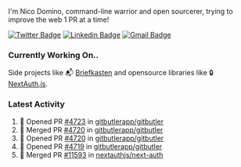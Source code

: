 
I'm Nico Domino, command-line warrior and open sourcerer, trying to improve the web 1 PR at a time!

[![Twitter Badge](https://img.shields.io/badge/-@ndom91-1ca0f1?style=flat-square&labelColor=1ca0f1&logo=twitter&logoColor=white&link=https://twitter.com/ndom91)](https://twitter.com/ndom91) [![Linkedin Badge](https://img.shields.io/badge/-ndom91-blue?style=flat-square&logo=Linkedin&logoColor=white&link=https://www.linkedin.com/in/ndom91/)](https://www.linkedin.com/in/ndom91/) [![Gmail Badge](https://img.shields.io/badge/-yo@ndo.dev-c14438?style=flat-square&logo=mail.ru&logoColor=white&link=mailto:yo@ndo.dev)](mailto:yo@ndo.dev)

### Currently Working On..

Side projects like 📬 [Briefkasten](https://briefkastenhq.com) and opensource libraries like 🔒 [NextAuth.js](https://github.com/nextauthjs/next-auth).

<!--START_SECTION_PROFILE_VIEWS:readme-info-->
<!--END_SECTION_PROFILE_VIEWS:readme-info-->

<!--START_SECTION_DAILY_COMMIT:readme-info-->
<!--END_SECTION_DAILY_COMMIT:readme-info-->

<!--START_SECTION_WEEKLY_COMMIT:readme-info-->
<!--END_SECTION_WEEKLY_COMMIT:readme-info-->

### Latest Activity

<!--START_SECTION:activity-->
1. 💪 Opened PR [#4723](https://github.com/gitbutlerapp/gitbutler/pull/4723) in [gitbutlerapp/gitbutler](https://github.com/gitbutlerapp/gitbutler)
2. 🎉 Merged PR [#4720](https://github.com/gitbutlerapp/gitbutler/pull/4720) in [gitbutlerapp/gitbutler](https://github.com/gitbutlerapp/gitbutler)
3. 💪 Opened PR [#4720](https://github.com/gitbutlerapp/gitbutler/pull/4720) in [gitbutlerapp/gitbutler](https://github.com/gitbutlerapp/gitbutler)
4. 💪 Opened PR [#4719](https://github.com/gitbutlerapp/gitbutler/pull/4719) in [gitbutlerapp/gitbutler](https://github.com/gitbutlerapp/gitbutler)
5. 🎉 Merged PR [#11593](https://github.com/nextauthjs/next-auth/pull/11593) in [nextauthjs/next-auth](https://github.com/nextauthjs/next-auth)
<!--END_SECTION:activity-->
